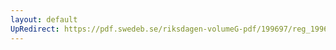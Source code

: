 ```yaml
---
layout: default
UpRedirect: https://pdf.swedeb.se/riksdagen-volumeG-pdf/199697/reg_199697/reg_199697_0393.pdf
---
```

